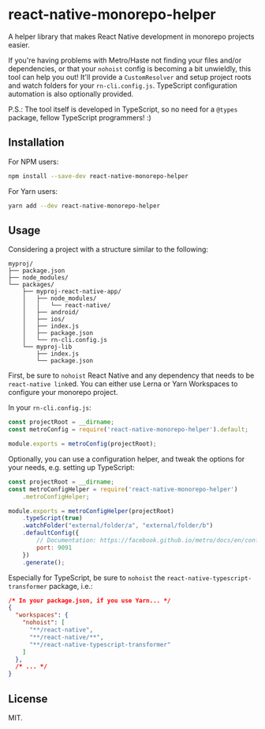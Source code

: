 # react-native-monorepo-helper

A helper library that makes React Native development in monorepo projects easier.

If you're having problems with Metro/Haste not finding your files and/or 
dependencies, or that your `nohoist` config is becoming a bit unwieldly,
this tool can help you out! It'll provide a `CustomResolver` and setup 
project roots and watch folders for your `rn-cli.config.js`. TypeScript
configuration automation is also optionally provided. 

P.S.: The tool itself is developed in TypeScript, so no need for a `@types`
package, fellow TypeScript programmers! :)


## Installation

For NPM users:

```sh
npm install --save-dev react-native-monorepo-helper
```

For Yarn users:

```sh
yarn add --dev react-native-monorepo-helper
```

## Usage

Considering a project with a structure similar to the following:

```
myproj/
├── package.json
├── node_modules/
└── packages/
    ├── myproj-react-native-app/
    │   ├── node_modules/
    │   │   └── react-native/
    │   ├── android/
    │   ├── ios/
    │   ├── index.js
    │   ├── package.json
    │   └── rn-cli.config.js
    └── myproj-lib
        ├── index.js
        └── package.json
```

First, be sure to `nohoist` React Native and any dependency that needs to be
`react-native link`ed. You can either use Lerna or Yarn Workspaces to configure
your monorepo project.

In your `rn-cli.config.js`:

```js
const projectRoot = __dirname;
const metroConfig = require('react-native-monorepo-helper').default;

module.exports = metroConfig(projectRoot);
```

Optionally, you can use a configuration helper, and tweak the options for your
needs, e.g. setting up TypeScript:

```js
const projectRoot = __dirname;
const metroConfigHelper = require('react-native-monorepo-helper') 
    .metroConfigHelper;

module.exports = metroConfigHelper(projectRoot)
    .typeScript(true)
    .watchFolder("external/folder/a", "external/folder/b")
    .defaultConfig({
        // Documentation: https://facebook.github.io/metro/docs/en/configuration
        port: 9091
    })
    .generate();
```

Especially for TypeScript, be sure to `nohoist` the 
`react-native-typescript-transformer` package, i.e.:

```json
/* In your package.json, if you use Yarn... */
{
  "workspaces": {
    "nohoist": [
      "**/react-native",
      "**/react-native/**",
      "**/react-native-typescript-transformer"
    ]
  },
  /* ... */
}
```

## License

MIT.
